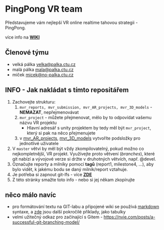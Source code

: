 # PingPong VR team

Představujeme vám nejlepší VR online realtime tahovou strategii - PingPong.

více info na **[WIKI](https://gitlab.fel.cvut.cz/B181_B0B39MVR/sample_project/wikis)**


## Členové týmu

* velká pálka <velka@palka.ctu.cz>
* malá pálka <mala@palka.ctu.cz>
* míček <micek@no-palka.ctu.cz>

## INFO - Jak nakládat s tímto repositářem
1. Zachovejte strukturu: 
    1. `mvr_reports, mvr_submission, mvr_AR_projects, mvr_3D_models` - **NEMAZAT**, nepřejmenovávat
    2. `mvr_project` - můžete přejmenovat, mělo by to odpovídat vašemu názvu VR projektu
        - Hlavní adresář s unity projektem by tedy měl být `mvr_project`, který si pak na něco přejmenujete
    3. v  [mvr_AR_projects](./mvr_ar_projects), [mvr_3D_models](./mvr_3D_models) vytvoříte podsložky pro jednotlivé uživatele
2. V `master` větvi by měl být vždy zkompilovatelný, pokud možno co nejkompletnější, VR projekt. Využívejte proto větvení (*branches*), které git nabízí a vývojové verze si držte v druhotných větvích, např. @devel.
3. Označujte reporty a milníky pomocí **tagů** (report1, milestone4, ...), aby bylo vidět, k jakému bodu se daný milník/report vztahuje.
4. Je potřeba si zapnout git-lfs - více **[ZDE](./mvr_project/README.md)**
5. Z této stránky smažte toto info - nebo si jej někam zkopírujte

## něco málo navíc ##
- pro formátování textu na GIT-labu a připojené wiki se používá [markdown](https://guides.github.com/features/mastering-markdown/#what) syntaxe, a [zde](https://github.com/adam-p/markdown-here/wiki/Markdown-Cheatsheet) jsou další pokročilé příklady, jako tabulky
- velmi užitečný odkaz pro začínající s Gitem - https://nvie.com/posts/a-successful-git-branching-model/

